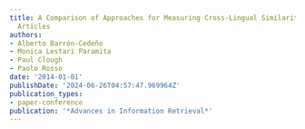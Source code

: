 ```yaml
---
title: A Comparison of Approaches for Measuring Cross-Lingual Similarity of Wikipedia
  Articles
authors:
- Alberto Barrón-Cedeño
- Monica Lestari Paramita
- Paul Clough
- Paolo Rosso
date: '2014-01-01'
publishDate: '2024-06-26T04:57:47.969964Z'
publication_types:
- paper-conference
publication: '*Advances in Information Retrieval*'
---
```

